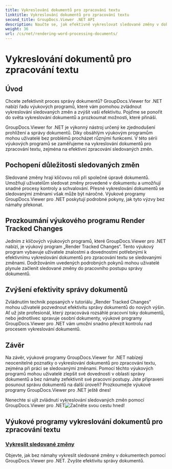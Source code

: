 ```yaml
---
title: Vykreslování dokumentů pro zpracování textu
linktitle: Vykreslování dokumentů pro zpracování textu
second_title: GroupDocs.Viewer .NET API
description: Naučte se, jak efektivně vykreslovat sledované změny v dokumentech pro zpracování textu pomocí GroupDocs.Viewer for .NET. Zvyšte své dovednosti v oblasti správy dokumentů.
weight: 36
url: /cs/net/rendering-word-processing-documents/
---
```


# Vykreslování dokumentů pro zpracování textu


## Úvod

Chcete zefektivnit proces správy dokumentů? GroupDocs.Viewer for .NET nabízí řadu výukových programů, které vám pomohou zvládnout vykreslování sledovaných změn a zvýšit vaši efektivitu. Pojďme se ponořit do světa vykreslování dokumentů a prozkoumat možnosti, které přináší.

GroupDocs.Viewer for .NET je výkonný nástroj určený ke zjednodušení prohlížení a správy dokumentů. Díky obsáhlým výukovým programům mohou uživatelé bez problémů procházet různými funkcemi. V této sérii výukových programů se zaměřujeme na vykreslování dokumentů pro zpracování textu, zejména na efektivní zpracování sledovaných změn.

## Pochopení důležitosti sledovaných změn

Sledované změny hrají klíčovou roli při společné úpravě dokumentů. Umožňují uživatelům sledovat změny provedené v dokumentu a umožňují snadné procesy kontroly a schvalování. Přesné vykreslování dokumentů se sledovanými změnami však může být náročné. Výukové programy GroupDocs.Viewer pro .NET poskytují podrobné pokyny, jak tyto výzvy bez námahy překonat.

## Prozkoumání výukového programu Render Tracked Changes

Jedním z klíčových výukových programů, které GroupDocs.Viewer pro .NET nabízí, je výukový program „Render Tracked Changes“. Tento výukový program vybavuje uživatele znalostmi a dovednostmi potřebnými k efektivnímu vykreslování dokumentů pro zpracování textu se sledovanými změnami. Dodržováním uvedených podrobných pokynů mohou uživatelé plynule začlenit sledované změny do pracovního postupu správy dokumentů.

## Zvýšení efektivity správy dokumentů

Zvládnutím technik popsaných v tutoriálu „Render Tracked Changes“ mohou uživatelé pozvednout efektivitu správy dokumentů do nových výšin. Ať už jste profesionál, který zpracovává rozsáhlé pracovní toky dokumentů, nebo jednotlivec spravuje osobní dokumenty, výukové programy GroupDocs.Viewer pro .NET vám umožní snadno převzít kontrolu nad procesem vykreslování dokumentů.

## Závěr

Na závěr, výukové programy GroupDocs.Viewer for .NET nabízejí neocenitelné poznatky o vykreslování dokumentů pro zpracování textu, zejména při práci se sledovanými změnami. Pomocí těchto výukových programů mohou uživatelé zlepšit své dovednosti v oblasti správy dokumentů a bez námahy zefektivnit své pracovní postupy. Jste připraveni posunout správu dokumentů na další úroveň? Prozkoumejte výukové programy GroupDocs.Viewer pro .NET ještě dnes!

 Nenechte si ujít zvládnutí vykreslování sledovaných změn pomocí GroupDocs.Viewer pro .NET![Začněte svou cestu hned!](./render-tracked-changes/)
## Výukové programy vykreslování dokumentů pro zpracování textu
### [Vykreslit sledované změny](./render-tracked-changes/)
Objevte, jak bez námahy vykreslit sledované změny v dokumentech pomocí GroupDocs.Viewer pro .NET. Zvyšte efektivitu správy dokumentů.